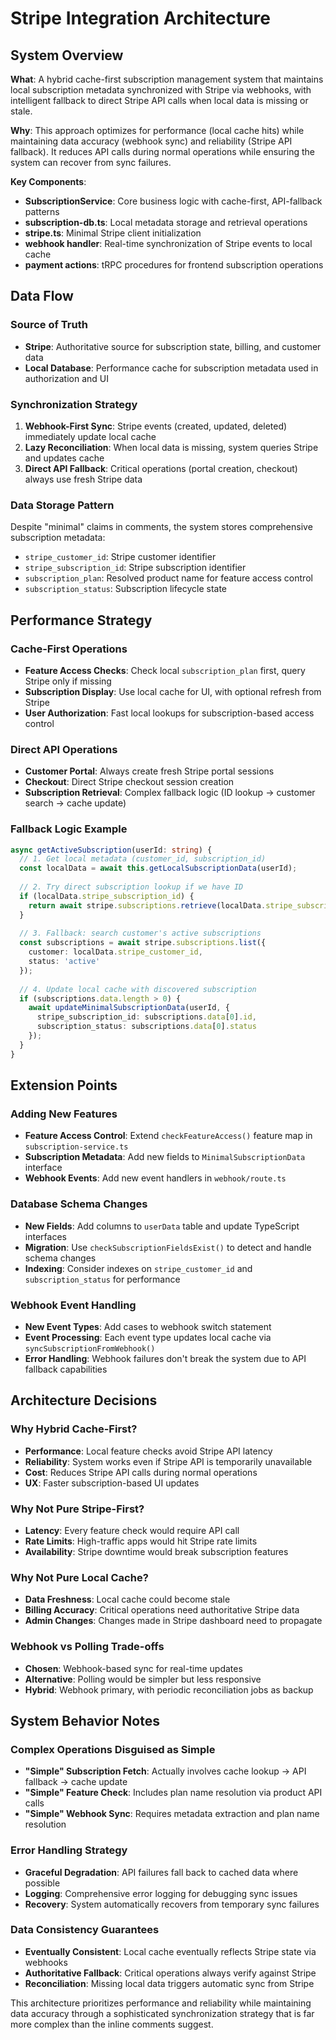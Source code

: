 # Stripe Integration Architecture

## System Overview

**What**: A hybrid cache-first subscription management system that maintains local subscription metadata synchronized with Stripe via webhooks, with intelligent fallback to direct Stripe API calls when local data is missing or stale.

**Why**: This approach optimizes for performance (local cache hits) while maintaining data accuracy (webhook sync) and reliability (Stripe API fallback). It reduces API calls during normal operations while ensuring the system can recover from sync failures.

**Key Components**:
- **SubscriptionService**: Core business logic with cache-first, API-fallback patterns
- **subscription-db.ts**: Local metadata storage and retrieval operations  
- **stripe.ts**: Minimal Stripe client initialization
- **webhook handler**: Real-time synchronization of Stripe events to local cache
- **payment actions**: tRPC procedures for frontend subscription operations

## Data Flow

### Source of Truth
- **Stripe**: Authoritative source for subscription state, billing, and customer data
- **Local Database**: Performance cache for subscription metadata used in authorization and UI

### Synchronization Strategy
1. **Webhook-First Sync**: Stripe events (created, updated, deleted) immediately update local cache
2. **Lazy Reconciliation**: When local data is missing, system queries Stripe and updates cache
3. **Direct API Fallback**: Critical operations (portal creation, checkout) always use fresh Stripe data

### Data Storage Pattern
Despite "minimal" claims in comments, the system stores comprehensive subscription metadata:
- `stripe_customer_id`: Stripe customer identifier
- `stripe_subscription_id`: Stripe subscription identifier  
- `subscription_plan`: Resolved product name for feature access control
- `subscription_status`: Subscription lifecycle state

## Performance Strategy

### Cache-First Operations
- **Feature Access Checks**: Check local `subscription_plan` first, query Stripe only if missing
- **Subscription Display**: Use local cache for UI, with optional refresh from Stripe
- **User Authorization**: Fast local lookups for subscription-based access control

### Direct API Operations  
- **Customer Portal**: Always create fresh Stripe portal sessions
- **Checkout**: Direct Stripe checkout session creation
- **Subscription Retrieval**: Complex fallback logic (ID lookup → customer search → cache update)

### Fallback Logic Example
```typescript
async getActiveSubscription(userId: string) {
  // 1. Get local metadata (customer_id, subscription_id)
  const localData = await this.getLocalSubscriptionData(userId);
  
  // 2. Try direct subscription lookup if we have ID
  if (localData.stripe_subscription_id) {
    return await stripe.subscriptions.retrieve(localData.stripe_subscription_id);
  }
  
  // 3. Fallback: search customer's active subscriptions
  const subscriptions = await stripe.subscriptions.list({
    customer: localData.stripe_customer_id,
    status: 'active'
  });
  
  // 4. Update local cache with discovered subscription
  if (subscriptions.data.length > 0) {
    await updateMinimalSubscriptionData(userId, {
      stripe_subscription_id: subscriptions.data[0].id,
      subscription_status: subscriptions.data[0].status
    });
  }
}
```

## Extension Points

### Adding New Features
- **Feature Access Control**: Extend `checkFeatureAccess()` feature map in `subscription-service.ts`
- **Subscription Metadata**: Add new fields to `MinimalSubscriptionData` interface
- **Webhook Events**: Add new event handlers in `webhook/route.ts`

### Database Schema Changes
- **New Fields**: Add columns to `userData` table and update TypeScript interfaces
- **Migration**: Use `checkSubscriptionFieldsExist()` to detect and handle schema changes
- **Indexing**: Consider indexes on `stripe_customer_id` and `subscription_status` for performance

### Webhook Event Handling
- **New Event Types**: Add cases to webhook switch statement
- **Event Processing**: Each event type updates local cache via `syncSubscriptionFromWebhook()`
- **Error Handling**: Webhook failures don't break the system due to API fallback capabilities

## Architecture Decisions

### Why Hybrid Cache-First?
- **Performance**: Local feature checks avoid Stripe API latency
- **Reliability**: System works even if Stripe API is temporarily unavailable
- **Cost**: Reduces Stripe API calls during normal operations
- **UX**: Faster subscription-based UI updates

### Why Not Pure Stripe-First?
- **Latency**: Every feature check would require API call
- **Rate Limits**: High-traffic apps would hit Stripe rate limits
- **Availability**: Stripe downtime would break subscription features

### Why Not Pure Local Cache?
- **Data Freshness**: Local cache could become stale
- **Billing Accuracy**: Critical operations need authoritative Stripe data
- **Admin Changes**: Changes made in Stripe dashboard need to propagate

### Webhook vs Polling Trade-offs
- **Chosen**: Webhook-based sync for real-time updates
- **Alternative**: Polling would be simpler but less responsive
- **Hybrid**: Webhook primary, with periodic reconciliation jobs as backup

## System Behavior Notes

### Complex Operations Disguised as Simple
- **"Simple" Subscription Fetch**: Actually involves cache lookup → API fallback → cache update
- **"Simple" Feature Check**: Includes plan name resolution via product API calls
- **"Simple" Webhook Sync**: Requires metadata extraction and plan name resolution

### Error Handling Strategy
- **Graceful Degradation**: API failures fall back to cached data where possible
- **Logging**: Comprehensive error logging for debugging sync issues
- **Recovery**: System automatically recovers from temporary sync failures

### Data Consistency Guarantees
- **Eventually Consistent**: Local cache eventually reflects Stripe state via webhooks
- **Authoritative Fallback**: Critical operations always verify against Stripe
- **Reconciliation**: Missing local data triggers automatic sync from Stripe

This architecture prioritizes performance and reliability while maintaining data accuracy through a sophisticated synchronization strategy that is far more complex than the inline comments suggest. 